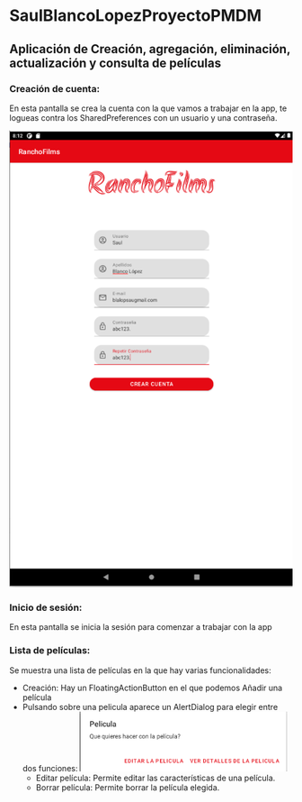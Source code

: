 # SaulBlancoLopezProyectoPMDM
## Aplicación de Creación, agregación, eliminación, actualización y consulta de películas

### Creación de cuenta:
En esta pantalla se crea la cuenta con la que vamos a trabajar en la app, te logueas contra los SharedPreferences con un usuario y una contraseña.

![Pantalla login](imagenes/login.png)

### Inicio de sesión:
En esta pantalla se inicia la sesión para comenzar a trabajar con la app

### Lista de películas:
Se muestra una lista de películas en la que hay varias funcionalidades:

- Creación: Hay un FloatingActionButton en el que podemos Añadir una película
- Pulsando sobre una pelicula aparece un AlertDialog para elegir entre dos funciones:
![FloatingActionButton](imagenes/FloatingActionButton.png)
    - Editar película: Permite editar las características de una película.
    - Borrar película: Permite borrar la película elegida.

